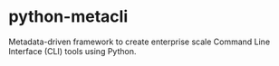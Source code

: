# python-metacli
Metadata-driven framework to create enterprise scale Command Line Interface (CLI) tools using Python.
